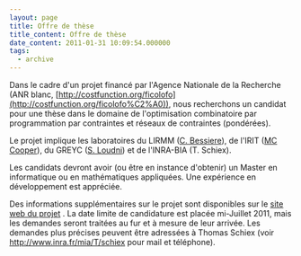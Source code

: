 ```yaml
---
layout: page
title: Offre de thèse
title_content: Offre de thèse
date_content: 2011-01-31 10:09:54.000000
tags:
  - archive
---
```

Dans le cadre d'un projet financé par l'Agence Nationale de la Recherche (ANR
blanc,
[http://costfunction.org/ficolofo](http://costfunction.org/ficolofo%C2%A0)),
nous recherchons un candidat pour une thèse dans le domaine de l'optimisation
combinatoire par programmation par contraintes et réseaux de contraintes
(pondérées).  
  
Le projet implique les laboratoires du LIRMM ([C.
Bessiere](http://www.lirmm.fr/~bessiere/Site/Home.html)), de l'IRIT ([MC
Cooper](http://www.irit.fr/-Publications-?code=82&nom=Cooper%20Martin)), du
GREYC ([S. Loudni](https://www.greyc.fr/user/153)) et de l'INRA-BIA (T.
Schiex).  
  
Les candidats devront avoir (ou être en instance d'obtenir) un Master en
informatique ou en mathématiques appliquées. Une expérience en développement
est appréciée.  
  
Des informations supplémentaires sur le projet sont disponibles sur le [site
web du projet](http://costfunction.org/ficolofo) . La date limite de
candidature est placée mi-Juillet 2011, mais les demandes seront traitées au
fur et à mesure de leur arrivée. Les demandes plus précises peuvent être
adressées à Thomas Schiex (voir <http://www.inra.fr/mia/T/schiex> pour mail et
téléphone).  
  

